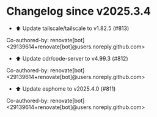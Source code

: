 # Changelog since v2025.3.4
- ⬆️ Update tailscale/tailscale to v1.82.5 (#813)

Co-authored-by: renovate[bot] <29139614+renovate[bot]@users.noreply.github.com> 
- ⬆️ Update cdr/code-server to v4.99.3 (#812)

Co-authored-by: renovate[bot] <29139614+renovate[bot]@users.noreply.github.com> 
- ⬆️ Update esphome to v2025.4.0 (#811)

Co-authored-by: renovate[bot] <29139614+renovate[bot]@users.noreply.github.com> 
